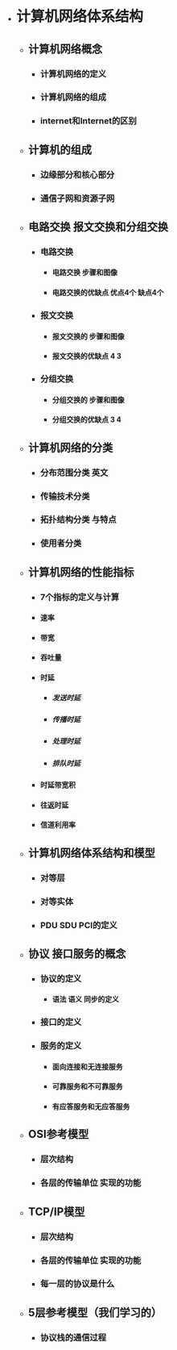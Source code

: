 - # 计算机网络体系结构 
  - ## 计算机网络概念 
    - ### 计算机网络的定义 
    - ### 计算机网络的组成 
    - ### internet和Internet的区别 
    
  - ## 计算机的组成 
    - ### 边缘部分和核心部分 
    - ### 通信子网和资源子网 
    
  - ## 电路交换 报文交换和分组交换 
    - ### 电路交换 
      - #### 电路交换 步骤和图像 
      - #### 电路交换的优缺点 优点4个 缺点4个 
    - ### 报文交换 
      - #### 报文交换的 步骤和图像 
      - #### 报文交换的优缺点 4 3 
    - ### 分组交换 
      - #### 分组交换的 步骤和图像 
      - #### 分组交换的优缺点 3 4 
    
  - ## 计算机网络的分类 
    - ### 分布范围分类 英文 
    - ### 传输技术分类 
    - ### 拓扑结构分类 与特点 
    - ### 使用者分类  
    
  - ## 计算机网络的性能指标 
    - ### 7个指标的定义与计算 
    - #### 速率 
    - #### 带宽 
    - #### 吞吐量 
    - #### 时延 
      - ##### 发送时延 
      - ##### 传播时延 
      - ##### 处理时延 
      - ##### 排队时延 
    - #### 时延带宽积 
    - #### 往返时延 
    - #### 信道利用率 
    
  - ## 计算机网络体系结构和模型 
    - ### 对等层 
    
    - ### 对等实体 
    
    - ### PDU SDU PCI的定义 
    
  - ## 协议 接口服务的概念 
    - ### 协议的定义 
      - #### 语法 语义 同步的定义 
    - ### 接口的定义 
    - ### 服务的定义 
      - #### 面向连接和无连接服务 
      - #### 可靠服务和不可靠服务 
      - #### 有应答服务和无应答服务 
    
  - ## OSI参考模型 
    - ### 层次结构 
    - ### 各层的传输单位 实现的功能 
    
  - ## TCP/IP模型 
    - ### 层次结构 
    - ### 各层的传输单位 实现的功能 
    - ### 每一层的协议是什么
    
  - ## 5层参考模型（我们学习的） 
    - ### 协议栈的通信过程 
